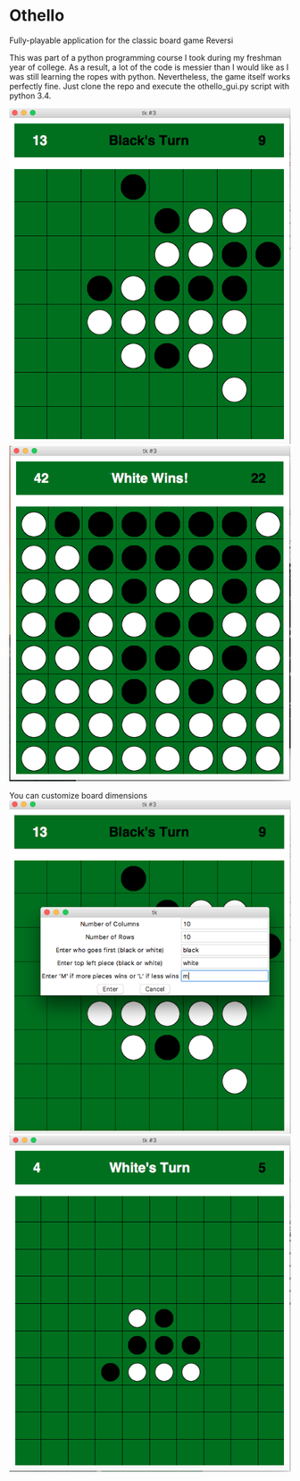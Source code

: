 # Othello
Fully-playable application for the classic board game Reversi


This was part of a python programming course I took during my freshman year of college.
As a result, a lot of the code is messier than I would like as I was still learning the ropes with python.
Nevertheless, the game itself works perfectly fine.  Just clone the repo and execute the othello_gui.py script with python 3.4.


![Alt tag](https://github.com/alvin562/Othello/blob/master/pics/pic1.png)
![Alt tag](https://github.com/alvin562/Othello/blob/master/pics/pic2.png)


You can customize board dimensions
![Alt tag](https://github.com/alvin562/Othello/blob/master/pics/pic3.png)
![Alt tag](https://github.com/alvin562/Othello/blob/master/pics/pic4.png)
